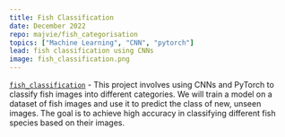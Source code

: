 ```yaml
---
title: Fish Classification
date: December 2022
repo: majvie/fish_categorisation
topics: ["Machine Learning", "CNN", "pytorch"]
lead: fish classification using CNNs
image: fish_classification.png
---
```


[`fish_classification`](https://github.com/majvie/fish_classification) - This project involves using CNNs and PyTorch to classify fish images into different categories. We will train a model on a dataset of fish images and use it to predict the class of new, unseen images. The goal is to achieve high accuracy in classifying different fish species based on their images.